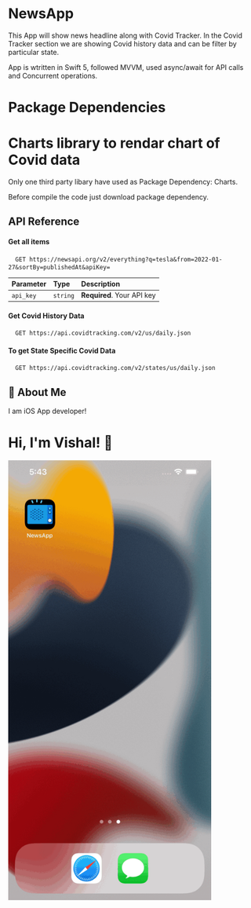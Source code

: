 
# NewsApp

This App will show news headline along with Covid Tracker.
In the Covid Tracker section we are showing Covid history data and can be filter by particular state.

App is wtritten in Swift 5, followed MVVM, used async/await for API calls and Concurrent operations.

# Package Dependencies

# Charts library to rendar chart of Covid data

Only one third party libary have used as Package Dependency:
Charts.

Before compile the code just download package dependency.


## API Reference

#### Get all items

```http
  GET https://newsapi.org/v2/everything?q=tesla&from=2022-01-27&sortBy=publishedAt&apiKey=
```

| Parameter | Type     | Description                |
| :-------- | :------- | :------------------------- |
| `api_key` | `string` | **Required**. Your API key |

#### Get Covid History Data

```http
  GET https://api.covidtracking.com/v2/us/daily.json
```

#### To get State Specific Covid Data
```http
  GET https://api.covidtracking.com/v2/states/us/daily.json
```

## 🚀 About Me
I am iOS App developer!

# Hi, I'm Vishal! 👋

<img src="https://github.com/vishalmhow/NewsApp/blob/main/NewsApp.gif" width="414" height="896" />
